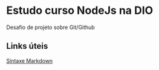 # Estudo curso NodeJs na DIO
Desafio de projeto sobre Git/Github

## Links úteis

[Sintaxe Markdown](https://www.markdownguide.org/basic-syntax/)
